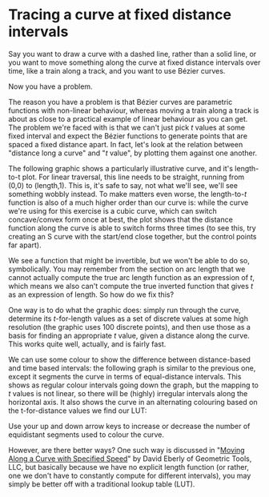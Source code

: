 # Tracing a curve at fixed distance intervals

Say you want to draw a curve with a dashed line, rather than a solid line, or you want to move something along the curve at fixed distance intervals over time, like a train along a track, and you want to use Bézier curves.

Now you have a problem.

The reason you have a problem is that Bézier curves are parametric functions with non-linear behaviour, whereas moving a train along a track is about as close to a practical example of linear behaviour as you can get. The problem we're faced with is that we can't just pick *t* values at some fixed interval and expect the Bézier functions to generate points that are spaced a fixed distance apart. In fact, let's look at the relation between "distance long a curve" and "*t* value", by plotting them against one another.

The following graphic shows a particularly illustrative curve, and it's length-to-t plot. For linear traversal, this line needs to be straight, running from (0,0) to (length,1). This is, it's safe to say, not what we'll see, we'll see something wobbly instead. To make matters even worse, the length-to-*t* function is also of a much higher order than our curve is: while the curve we're using for this exercise is a cubic curve, which can switch concave/convex form once at best, the plot shows that the distance function along the curve is able to switch forms three times (to see this, try creating an S curve with the start/end close together, but the control points far apart).

<Graphic preset="twopanel" title="The t-for-distance function" setup={this.setup} draw={this.plotOnly}/>

We see a function that might be invertible, but we won't be able to do so, symbolically. You may remember from the section on arc length that we cannot actually compute the true arc length function as an expression of *t*, which means we also can't compute the true inverted function that gives *t* as an expression of length. So how do we fix this?

One way is to do what the graphic does: simply run through the curve, determine its *t*-for-length values as a set of discrete values at some high resolution (the graphic uses 100 discrete points), and then use those as a basis for finding an appropriate *t* value, given a distance along the curve. This works quite well, actually, and is fairly fast.

We can use some colour to show the difference between distance-based and time based intervals: the following graph is similar to the previous one, except it segments the curve in terms of equal-distance intervals. This shows as regular colour intervals going down the graph, but the mapping to *t* values is not linear, so there will be (highly) irregular intervals along the horizontal axis. It also shows the curve in an alternating colouring based on the t-for-distance values we find our LUT:

<Graphic preset="threepanel" title="Fixed-interval coloring a curve" setup={this.setup} draw={this.drawColoured} onKeyDown={this.props.onKeyDown}/>

Use your up and down arrow keys to increase or decrease the number of equidistant segments used to colour the curve.

However, are there better ways? One such way is discussed in "[Moving Along a Curve with Specified Speed](http://www.geometrictools.com/Documentation/MovingAlongCurveSpecifiedSpeed.pdf)" by David Eberly of Geometric Tools, LLC, but basically because we have no explicit length function (or rather, one we don't have to constantly compute for different intervals), you may simply be better off with a traditional lookup table (LUT).
